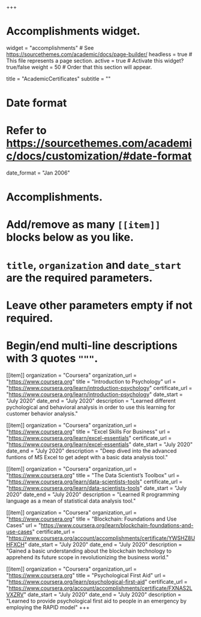 +++
# Accomplishments widget.
widget = "accomplishments"  # See https://sourcethemes.com/academic/docs/page-builder/
headless = true  # This file represents a page section.
active = true  # Activate this widget? true/false
weight = 50  # Order that this section will appear.

title = "Academic&shy;Certificates"
subtitle = ""

# Date format
#   Refer to https://sourcethemes.com/academic/docs/customization/#date-format
date_format = "Jan 2006"

# Accomplishments.
#   Add/remove as many `[[item]]` blocks below as you like.
#   `title`, `organization` and `date_start` are the required parameters.
#   Leave other parameters empty if not required.
#   Begin/end multi-line descriptions with 3 quotes `"""`.

[[item]]
  organization = "Coursera"
  organization_url = "https://www.coursera.org"
  title = "Introduction to Psychology"
  url = "https://www.coursera.org/learn/introduction-psychology"
  certificate_url = "https://www.coursera.org/learn/introduction-psychology"
  date_start = "July 2020"
  date_end = "July 2020"
  description = "Learned different pychological and behavioral analysis in order to use this learning for customer behavior analysis."

[[item]]
  organization = "Coursera"
  organization_url = "https://www.coursera.org"
  title = "Excel Skills For Business"
  url = "https://www.coursera.org/learn/excel-essentials"
  certificate_url = "https://www.coursera.org/learn/excel-essentials"
  date_start = "July 2020"
  date_end = "July 2020"
  description = "Deep dived into the advanced funtions of MS Excel to get adept with a basic data analysis tool."

[[item]]
  organization = "Coursera"
  organization_url = "https://www.coursera.org"
  title = "The Data Scientist’s Toolbox"
  url = "https://www.coursera.org/learn/data-scientists-tools"
  certificate_url = "https://www.coursera.org/learn/data-scientists-tools"
  date_start = "July 2020"
  date_end = "July 2020"
  description = "Learned R programming language as a mean of statistical data analysis tool."

[[item]]
  organization = "Coursera"
  organization_url = "https://www.coursera.org"
  title = "Blockchain: Foundations and Use Cases"
  url = "https://www.coursera.org/learn/blockchain-foundations-and-use-cases"
  certificate_url = "https://www.coursera.org/account/accomplishments/certificate/YWSHZ8UHFXCH"
  date_start = "July 2020"
  date_end = "July 2020"
  description = "Gained a basic understanding about the blockchain technology to apprehend its future scope in revolutionizing the business world."

[[item]]
  organization = "Coursera"
  organization_url = "https://www.coursera.org"
  title = "Psychological First Aid"
  url = "https://www.coursera.org/learn/psychological-first-aid"
  certificate_url = "https://www.coursera.org/account/accomplishments/certificate/FXNAS2LVXZRV"
  date_start = "July 2020"
  date_end = "July 2020"
  description = "Learned to provide psychological first aid to people in an emergency by employing the RAPID model"
+++
